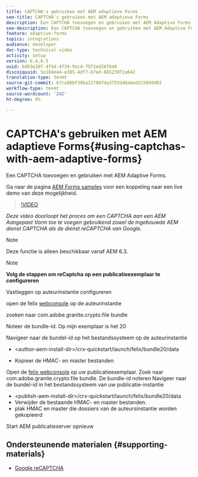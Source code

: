```yaml
---
title: CAPTCHA's gebruiken met AEM adaptieve Forms
seo-title: CAPTCHA's gebruiken met AEM adaptieve Forms
description: Een CAPTCHA toevoegen en gebruiken met AEM Adaptive Forms.
seo-description: Een CAPTCHA toevoegen en gebruiken met AEM Adaptive Forms.
feature: adaptive-forms
topics: integrations
audience: developer
doc-type: technical video
activity: setup
version: 6.4,6.5
uuid: bd63e207-4f4d-4f34-9ac4-7572ed26f646
discoiquuid: 5e184e44-e385-4df7-b7ed-085239f2a642
translation-type: tm+mt
source-git-commit: 67ca08bf386a217807da3755d46abed225050d02
workflow-type: tm+mt
source-wordcount: '242'
ht-degree: 0%

---
```



# CAPTCHA&#39;s gebruiken met AEM adaptieve Forms{#using-captchas-with-aem-adaptive-forms}

Een CAPTCHA toevoegen en gebruiken met AEM Adaptive Forms.

Ga naar de pagina [AEM Forms samples](https://forms.enablementadobe.com/content/samples/samples.html?query=0) voor een koppeling naar een live demo van deze mogelijkheid.

>[!VIDEO](https://video.tv.adobe.com/v/18336/?quality=9&learn=on)

*Deze video doorloopt het proces om een CAPTCHA aan een AEM Aangepast Vorm toe te voegen gebruikend zowel de ingebouwde AEM dienst CAPTCHA als de dienst reCAPTCHA van Google.*

>[!NOTE]
>
>Deze functie is alleen beschikbaar vanaf AEM 6.3.

>[!NOTE]
>
>**Volg de stappen om reCaptcha op een publicatieexemplaar te configureren**
>
>Vastleggen op auteurinstantie configureren
>
>open de felix [webconsole](http://localhost:4502/system/console/bundles) op de auteurinstantie
>
>zoeken naar com.adobe.granite.crypto.file bundle
>
>Noteer de bundle-id. Op mijn exemplaar is het 20
>
>Navigeer naar de bundel-id op het bestandssysteem op de auteurinstantie
>
>* &lt;author-aem-install-dir>/crx-quickstart/launch/felix/bundle20/data
* Kopieer de HMAC- en master bestanden

Open de [felix webconsole](http://localhost:4502/system/console/bundles) op uw publicatieexemplaar. Zoek naar com.adobe.granite.crypto.file bundle. De bundle-id noteren
Navigeer naar de bundel-id in het bestandssysteem van uw publicatie-instantie
* &lt;publish-aem-install-dir>/crx-quickstart/launch/felix/bundle20/data
* Verwijder de bestaande HMAC- en master bestanden.
* plak HMAC en master die dossiers van de auteursinstantie worden gekopieerd

Start AEM publicatieserver opnieuw

## Ondersteunende materialen {#supporting-materials}

* [Google reCAPTCHA](https://www.google.com/recaptcha)

